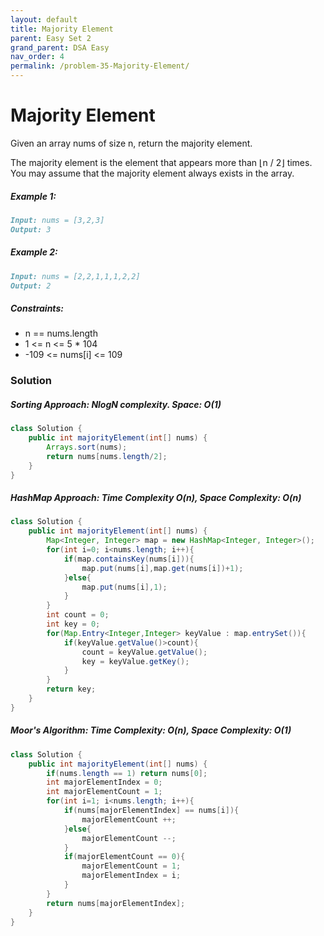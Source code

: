 ```yaml
---
layout: default
title: Majority Element
parent: Easy Set 2
grand_parent: DSA Easy
nav_order: 4
permalink: /problem-35-Majority-Element/
---
```

# Majority Element
Given an array nums of size n, return the majority element.

The majority element is the element that appears more than ⌊n / 2⌋ times. You may assume that the majority element always exists in the array.

##### Example 1:
```markdown
Input: nums = [3,2,3]
Output: 3
```
##### Example 2:
```markdown
Input: nums = [2,2,1,1,1,2,2]
Output: 2
```
##### Constraints:
* n == nums.length
* 1 <= n <= 5 * 104
* -109 <= nums[i] <= 109

### Solution
##### Sorting Approach: NlogN complexity. Space: O(1)
```java
class Solution {
    public int majorityElement(int[] nums) {
        Arrays.sort(nums);
        return nums[nums.length/2];
    }
}
```
##### HashMap Approach: Time Complexity O(n), Space Complexity: O(n)
```java
class Solution {
    public int majorityElement(int[] nums) {
        Map<Integer, Integer> map = new HashMap<Integer, Integer>();
        for(int i=0; i<nums.length; i++){
            if(map.containsKey(nums[i])){
                map.put(nums[i],map.get(nums[i])+1);
            }else{
                map.put(nums[i],1);
            }
        }
        int count = 0;
        int key = 0;
        for(Map.Entry<Integer,Integer> keyValue : map.entrySet()){
            if(keyValue.getValue()>count){
                count = keyValue.getValue();
                key = keyValue.getKey();
            } 
        }
        return key;
    }
}
```
##### Moor's Algorithm: Time Complexity: O(n), Space Complexity: O(1) 
```java
class Solution {
    public int majorityElement(int[] nums) {
        if(nums.length == 1) return nums[0];
        int majorElementIndex = 0;
        int majorElementCount = 1;
        for(int i=1; i<nums.length; i++){
            if(nums[majorElementIndex] == nums[i]){
                majorElementCount ++;
            }else{
                majorElementCount --;
            }
            if(majorElementCount == 0){
                majorElementCount = 1;
                majorElementIndex = i;
            }
        }
        return nums[majorElementIndex];
    }
}
```